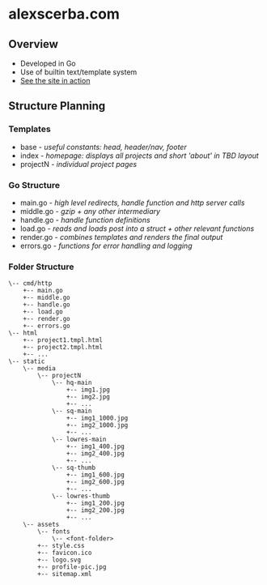# alexscerba.com

## Overview

* Developed in Go
* Use of builtin text/template system
* [See the site in action](https://alexscerba.com/)

## Structure Planning

### Templates
* base - _useful constants: head, header/nav, footer_
* index - _homepage: displays all projects and short 'about' in TBD layout_
* projectN - _individual project pages_

### Go Structure
* main.go - _high level redirects, handle function and http server calls_
* middle.go - _gzip + any other intermediary_
* handle.go - _handle function definitions_
* load.go - _reads and loads post into a struct + other relevant functions_
* render.go - _combines templates and renders the final output_
* errors.go - _functions for error handling and logging_

### Folder Structure
```
\-- cmd/http
    +-- main.go
    +-- middle.go
    +-- handle.go
    +-- load.go
    +-- render.go
    +-- errors.go
\-- html
    +-- project1.tmpl.html
    +-- project2.tmpl.html
    +-- ...
\-- static
    \-- media
        \-- projectN
            \-- hq-main
                +-- img1.jpg
                +-- img2.jpg
                +-- ...
            \-- sq-main
                +-- img1_1000.jpg
                +-- img2_1000.jpg
                +-- ...
            \-- lowres-main
                +-- img1_400.jpg
                +-- img2_400.jpg
                +-- ...
            \-- sq-thumb
                +-- img1_600.jpg
                +-- img2_600.jpg
                +-- ...
            \-- lowres-thumb
                +-- img1_200.jpg
                +-- img2_200.jpg
                +-- ...
    \-- assets
        \-- fonts
            \-- <font-folder>
        +-- style.css
        +-- favicon.ico
        +-- logo.svg
        +-- profile-pic.jpg
        +-- sitemap.xml
```

